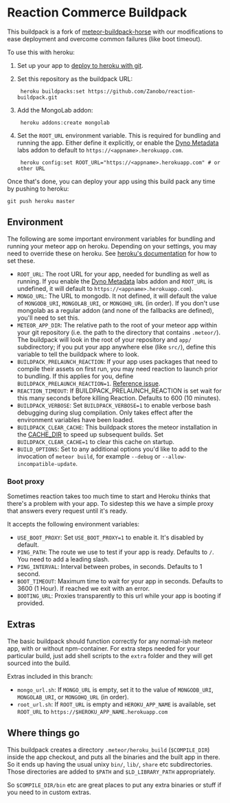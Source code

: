 # Reaction Commerce Buildpack

This buildpack is a fork of [meteor-buildpack-horse](https://github.com/swrdfish/meteor-buildpack-horse.git) with our
modifications to ease deployment and overcome common failures (like boot timeout).

To use this with heroku:

1. Set up your app to [deploy to heroku with git](https://devcenter.heroku.com/articles/git).
2. Set this repository as the buildpack URL:

        heroku buildpacks:set https://github.com/Zanobo/reaction-buildpack.git

3. Add the MongoLab addon:

        heroku addons:create mongolab

4. Set the `ROOT_URL` environment variable. This is required for bundling and running the app.  Either define it explicitly, or enable the [Dyno Metadata](https://devcenter.heroku.com/articles/dyno-metadata) labs addon to default to `https://<appname>.herokuapp.com`.

        heroku config:set ROOT_URL="https://<appname>.herokuapp.com" # or other URL

Once that's done, you can deploy your app using this build pack any time by pushing to heroku:

    git push heroku master

## Environment

The following are some important environment variables for bundling and running your meteor app on heroku.  Depending on your settings, you may need to override these on heroku.  See [heroku's documentation](https://devcenter.heroku.com/articles/config-vars) for how to set these.

 - `ROOT_URL`: The root URL for your app, needed for bundling as well as running. If you enable the [Dyno Metadata](https://devcenter.heroku.com/articles/dyno-metadata) labs addon and `ROOT_URL` is undefined, it will default to `https://<appname>.herokuapp.com`).
 - `MONGO_URL`: The URL to mongodb.  It not defined, it will default the value of `MONGODB_URI`, `MONGOLAB_URI`, or `MONGOHQ_URL` (in order).  If you don't use mongolab as a regular addon (and none of the fallbacks are defined), you'll need to set this.
 - `METEOR_APP_DIR`: The relative path to the root of your meteor app within your git repository (i.e. the path to the directory that contains `.meteor/`). The buildpack will look in the root of your repository and `app/` subdirectory; if you put your app anywhere else (like `src/`), define this variable to tell the buildpack where to look.
 - `BUILDPACK_PRELAUNCH_REACTION`: If your app uses packages that need to compile their assets on first run, you may need reaction to launch prior to bundling.  If this applies for you, define `BUILDPACK_PRELAUNCH_REACTION=1`. [Reference issue](https://github.com/meteor/meteor/issues/2606).
 - `REACTION_TIMEOUT`: If BUILDPACK_PRELAUNCH_REACTION is set wait for this many seconds before killing Reaction.
   Defaults to 600 (10 minutes).
 - `BUILDPACK_VERBOSE`: Set `BUILDPACK_VERBOSE=1` to enable verbose bash debugging during slug compilation. Only takes effect after the environment variables have been loaded.
 - `BUILDPACK_CLEAR_CACHE`: This buildpack stores the meteor installation in the [CACHE_DIR](https://devcenter.heroku.com/articles/buildpack-api#caching) to speed up subsequent builds. Set `BUILDPACK_CLEAR_CACHE=1` to clear this cache on startup.
 - `BUILD_OPTIONS`: Set to any additional options you'd like to add to the invocation of `meteor build`, for example `--debug` or `--allow-incompatible-update`.

### Boot proxy

Sometimes reaction takes too much time to start and Heroku thinks that there's a problem with your app. To sidestep this
we have a simple proxy that answers every request until it's ready.

It accepts the following environment variables:

 - `USE_BOOT_PROXY`: Set `USE_BOOT_PROXY=1` to enable it. It's disabled by default.
 - `PING_PATH`: The route we use to test if your app is ready. Defaults to `/`. You need to add a leading slash.
 - `PING_INTERVAL`: Interval between probes, in seconds. Defaults to 1 second.
 - `BOOT_TIMEOUT`: Maximum time to wait for your app in seconds. Defaults to 3600 (1 Hour). If reached we exit with an
   error.
 - `BOOTING_URL`: Proxies transparently to this url while your app is booting if provided.

## Extras

The basic buildpack should function correctly for any normal-ish meteor app,
with or without npm-container.  For extra steps needed for your particular build,
just add shell scripts to the `extra` folder and they will get sourced into the 
build.

Extras included in this branch:
 - `mongo_url.sh`: If `MONGO_URL` is empty, set it to the value of `MONGODB_URI`, `MONGOLAB_URI`, or `MONGOHQ_URL` (in order).
 - `root_url.sh`: If `ROOT_URL` is empty and `HEROKU_APP_NAME` is available, set `ROOT_URL` to `https://$HEROKU_APP_NAME.herokuapp.com`

## Where things go

This buildpack creates a directory `.meteor/heroku_build` (`$COMPILE_DIR`)
inside the app checkout, and puts all the binaries and the built app in there.
So it ends up having the usual unixy `bin/`, `lib/`, `share` etc
subdirectories.  Those directories are added to `$PATH` and
`$LD_LIBRARY_PATH` appropriately.

So `$COMPILE_DIR/bin` etc are great places to put any extra binaries or stuff
if you need to in custom extras.
